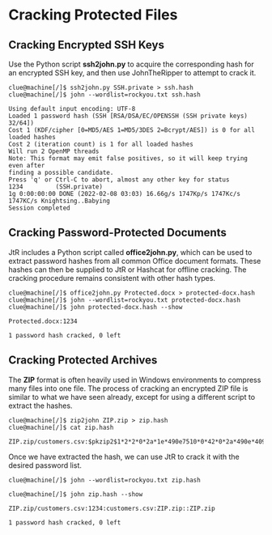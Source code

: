 # Cracking Protected Files

## Cracking Encrypted SSH Keys

Use the Python script **ssh2john.py** to acquire the corresponding hash for an encrypted SSH key, and then use JohnTheRipper to attempt to crack it.

```shell
clue@machine[/]$ ssh2john.py SSH.private > ssh.hash
clue@machine[/]$ john --wordlist=rockyou.txt ssh.hash

Using default input encoding: UTF-8
Loaded 1 password hash (SSH [RSA/DSA/EC/OPENSSH (SSH private keys) 32/64])
Cost 1 (KDF/cipher [0=MD5/AES 1=MD5/3DES 2=Bcrypt/AES]) is 0 for all loaded hashes
Cost 2 (iteration count) is 1 for all loaded hashes
Will run 2 OpenMP threads
Note: This format may emit false positives, so it will keep trying even after
finding a possible candidate.
Press 'q' or Ctrl-C to abort, almost any other key for status
1234         (SSH.private)
1g 0:00:00:00 DONE (2022-02-08 03:03) 16.66g/s 1747Kp/s 1747Kc/s 1747KC/s Knightsing..Babying
Session completed
```

## Cracking Password-Protected Documents

JtR includes a Python script called **office2john.py**, which can be used to extract password hashes from all common Office document formats. These hashes can then be supplied to JtR or Hashcat for offline cracking. The cracking procedure remains consistent with other hash types.

```shell
clue@machine[/]$ office2john.py Protected.docx > protected-docx.hash
clue@machine[/]$ john --wordlist=rockyou.txt protected-docx.hash
clue@machine[/]$ john protected-docx.hash --show

Protected.docx:1234

1 password hash cracked, 0 left
```

## Cracking Protected Archives

The **ZIP** format is often heavily used in Windows environments to compress many files into one file. The process of cracking an encrypted ZIP file is similar to what we have seen already, except for using a different script to extract the hashes.

```shell
clue@machine[/]$ zip2john ZIP.zip > zip.hash
clue@machine[/]$ cat zip.hash 

ZIP.zip/customers.csv:$pkzip2$1*2*2*0*2a*1e*490e7510*0*42*0*2a*490e*409b*ef1e7feb7c1cf701a6ada7132e6a5c6c84c032401536faf7493df0294b0d5afc3464f14ec081cc0e18cb*$/pkzip2$:customers.csv:ZIP.zip::ZIP.zip
```

Once we have extracted the hash, we can use JtR to crack it with the desired password list.

```shell
clue@machine[/]$ john --wordlist=rockyou.txt zip.hash

clue@machine[/]$ john zip.hash --show

ZIP.zip/customers.csv:1234:customers.csv:ZIP.zip::ZIP.zip

1 password hash cracked, 0 left
```
